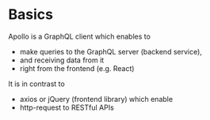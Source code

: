 # Basics

Apollo is a GraphQL client which enables to

- make queries to the GraphQL server (backend service),
- and receiving data from it
- right from the frontend (e.g. React)

It is in contrast to

- axios or jQuery (frontend library) which enable
- http-request to RESTful APIs
